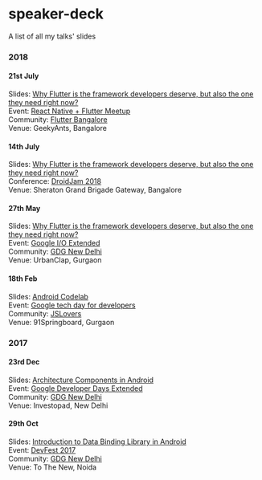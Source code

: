 # speaker-deck
A list of all my talks' slides

### 2018

#### 21st July
  Slides: [Why Flutter is the framework developers deserve, but also the one they need right now?](https://docs.google.com/presentation/d/1jVzoTRuBSznBBIgG9QFsTwikFlJQGvJTA6lDDOFoUPM/edit?usp=sharing)
  <br>Event: [React Native + Flutter Meetup](https://www.meetup.com/flutter-bangalore-group/events/252595211/)
  <br>Community: [Flutter Bangalore](www.meetup.com/flutter-bangalore-group/)
  <br>Venue: GeekyAnts, Bangalore

#### 14th July
  Slides: [Why Flutter is the framework developers deserve, but also the one they need right now?](https://docs.google.com/presentation/d/1OWw-HxGemlOC2asbJ0cikjvVHz47lEuT8-r1-ALGl5o/edit?usp=sharing)
  <br>Conference: [DroidJam 2018](www.droidjam.in)
  <br>Venue: Sheraton Grand Brigade Gateway, Bangalore

#### 27th May 
  Slides: [Why Flutter is the framework developers deserve, but also the one they need right now?](https://docs.google.com/presentation/d/1wfIVnxOab-aAK59RLT0fpwKjBU6SJh3svtGs2gjhr9M/edit?usp=sharing)
  <br>Event: [Google I/O Extended](https://www.meetup.com/GDGNewDelhi/events/250303488/)
  <br>Community: [GDG New Delhi](meetup.com/gdgnewdelhi)
  <br>Venue: UrbanClap, Gurgaon

#### 18th Feb
  Slides: [Android Codelab](https://docs.google.com/presentation/d/16tSlqLzBzMiCGLAm3KY_DHtDntmK4THGXFgFJFWSJqs/edit?usp=sharing)
  <br>Event: [Google tech day for developers](https://www.meetup.com/jslovers/events/245606247/)
  <br>Community: [JSLovers](meetup.com/jslovers)
  <br>Venue: 91Springboard, Gurgaon

### 2017

#### 23rd Dec
Slides: [Architecture Components in Android](https://docs.google.com/presentation/d/17YHTW0lZMCRXD5HSvIRfJ4vT_tbcLKZz17hF6ip5LP4/edit?usp=sharing)
  <br>Event: [Google Developer Days Extended](https://www.meetup.com/GDGNewDelhi/events/245828273/)
  <br>Community: [GDG New Delhi](meetup.com/gdgnewdelhi)
  <br>Venue: Investopad, New Delhi

#### 29th Oct
Slides: [Introduction to Data Binding Library in Android](https://docs.google.com/presentation/d/1AOy5l4BAqeu1VIsYIqb0nQdYysHER8ubuQ6IQuvhDRY/edit?usp=sharing)
  <br>Event: [DevFest 2017](https://www.meetup.com/GDGNewDelhi/events/243302149/)
  <br>Community: [GDG New Delhi](meetup.com/gdgnewdelhi)
  <br>Venue: To The New, Noida
